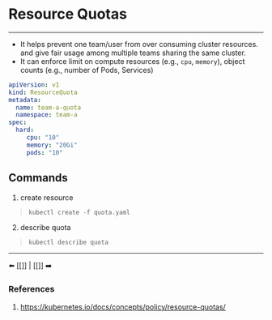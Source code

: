 # Resource Quotas

---
- It helps prevent one team/user from over consuming cluster resources. and give fair usage among multiple teams sharing the same cluster.
- It can enforce limit on compute resources (e.g., `cpu`, `memory`), object counts (e.g., number of Pods, Services)
```yaml
apiVersion: v1
kind: ResourceQuota
metadata:
  name: team-a-quota
  namespace: team-a
spec:
  hard:
     cpu: "10"
     memory: "20Gi"
     pods: "10"
```


## Commands
1. create resource
> `kubectl create -f quota.yaml`
2. describe quota
> `kubectl describe quota`
---
⬅️ [[]] | [[]] ➡️


### References
1. https://kubernetes.io/docs/concepts/policy/resource-quotas/